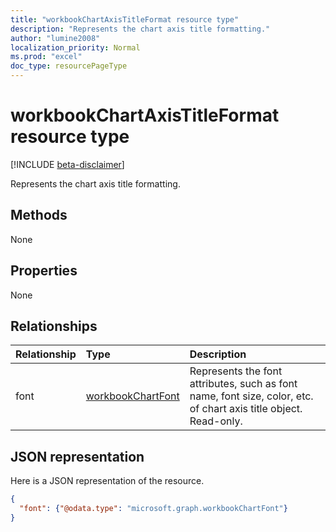```yaml
---
title: "workbookChartAxisTitleFormat resource type"
description: "Represents the chart axis title formatting."
author: "lumine2008"
localization_priority: Normal
ms.prod: "excel"
doc_type: resourcePageType
---
```


# workbookChartAxisTitleFormat resource type

[!INCLUDE [beta-disclaimer](../../includes/beta-disclaimer.md)]

Represents the chart axis title formatting.


## Methods
None

## Properties
None

## Relationships
| Relationship | Type	|Description|
|:---------------|:--------|:----------|
|font|[workbookChartFont](workbookchartfont.md)|Represents the font attributes, such as font name, font size, color, etc. of chart axis title object. Read-only.|

## JSON representation

Here is a JSON representation of the resource.

<!--{
  "blockType": "resource",
  "optionalProperties": [
    "font"
    ],
  "baseType": "microsoft.graph.entity",
  "@odata.type": "microsoft.graph.workbookChartAxisTitleFormat"
}-->

```json
{
  "font": {"@odata.type": "microsoft.graph.workbookChartFont"}
}
```

<!-- uuid: 8fcb5dbc-d5aa-4681-8e31-b001d5168d79
2015-10-25 14:57:30 UTC -->
<!--
{
  "type": "#page.annotation",
  "description": "ChartAxisTitleFormat resource",
  "keywords": "",
  "section": "documentation",
  "tocPath": "",
  "suppressions": []
}
-->
